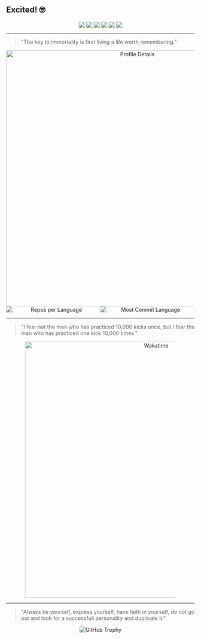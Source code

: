 ## Excited! 🤓

<!--
**liu246542/liu246542** is a ✨ _special_ ✨ repository because its `README.md` (this file) appears on your GitHub profile.

Here are some ideas to get you started:

- 🔭 I’m currently working on ...
- 🌱 I’m currently learning ...
- 👯 I’m looking to collaborate on ...
- 🤔 I’m looking for help with ...
- 💬 Ask me about ...
- 📫 How to reach me: ...
- 😄 Pronouns: ...
- ⚡ Fun fact: ...
-->

<p align="center">
    <img align="center" src="https://komarev.com/ghpvc/?username=liu246542"/>
    <img align="center" src="https://img.shields.io/github/stars/liu246542?style=flat&label=Total%20Stars"/>
    <img align="center" src="https://img.shields.io/github/followers/liu246542?style=flat&label=Followers"/>
    <a href="https://github.com/liu246542?tab=repositories"><img align="center" src="https://img.shields.io/badge/GitHub-Repositories-blue?style=flat&labelColor=gray"/></a>
    <a href="https://nerdliu.cyou"><img align="center" src="https://img.shields.io/badge/Blog-Hexo-blue?style=flat&labelColor=gray"/></a>
    <a href="https://fishing.nerdliu.cyou/#/game/fliu"><img align="center" src="https://img.shields.io/badge/Game-Memories-blue?style=flat&labelColor=gray"/></a>
</p>

---

> "The key to immortality is first living a life worth remembering."

<div align="center">
    <img src="https://github-profile-summary-cards.vercel.app/api/cards/profile-details?username=liu246542&theme=vue" alt="Profile Details" style="max-width: 100%; width: 685px;">
</div>

<div align="center" style="display: flex; justify-content: center; max-width: 600px; margin: 0 auto;">
    <img src="http://github-profile-summary-cards.vercel.app/api/cards/repos-per-language?username=liu246542&theme=vue" alt="Repos per Language" style="flex: 1; max-width: 50%;">
    <img src="http://github-profile-summary-cards.vercel.app/api/cards/most-commit-language?username=liu246542&theme=vue" alt="Most Commit Language" style="flex: 1; max-width: 50%;">
</div>

---

> "I fear not the man who has practiced 10,000 kicks once, but I fear the man who has practiced one kick 10,000 times."

<div align="center">
    <img src="https://wakatime.com/share/@576d3a82-af8c-4297-941c-f2bb44432de8/68885c2b-6dab-4a7b-94eb-b71439a0a9d5.svg" alt="Wakatime" style="max-width: 80%; width: 685px;">
</div>

---

> "Always be yourself, express yourself, have faith in yourself, do not go out and look for a successfull personality and duplicate it."

<div align="center">
    <img src="https://github-profile-trophy.vercel.app/?username=liu246542&column=5&theme=gruvbox&no-frame=true&no-bg=false&margin-w=4" alt="GitHub Trophy">
</div>
